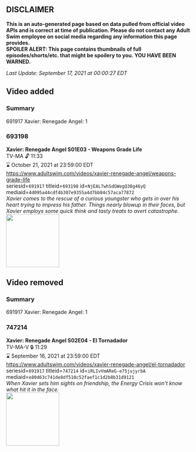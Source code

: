 ## DISCLAIMER
**This is an auto-generated page based on data pulled from official video APIs and is correct at time of publication. Please do not contact any Adult Swim employee on social media regarding any information this page provides.**  
**SPOILER ALERT: This page contains thumbnails of full episodes/shorts/etc. that might be spoilery to you. YOU HAVE BEEN WARNED.**  

_Last Update: September 17, 2021 at 00:00:27 EDT_
## Video added
### Summary
691917 Xavier: Renegade Angel: 1  
### 693198
**Xavier: Renegade Angel S01E03 - Weapons Grade Life**  
TV-MA 🔓 11:33  
⌛ October 21, 2021 at 23:59:00 EDT  
https://www.adultswim.com/videos/xavier-renegade-angel/weapons-grade-life  
seriesid=`691917` titleid=`693198` id=`NjEAL7whSdGWegQ38g46yQ` mediaid=`4d095a44cdf4b307e9355a4d7bb84c57aca77872`  
_Xavier comes to the rescue of a curious youngster who gets in over his heart trying to impress his father. Things nearly blowup in their faces, but Xavier employs some quick think and tasty treats to avert catastrophe._  
<a href="https://media.cdn.adultswim.com/uploads/20210104/thumbnails/2_2114172893-xavier_103.jpg"><img src="https://media.cdn.adultswim.com/uploads/20210104/thumbnails/2_2114172893-xavier_103.jpg" height="144px" /></a>
## Video removed
### Summary
691917 Xavier: Renegade Angel: 1  
### 747214
**Xavier: Renegade Angel S02E04 - El Tornadador**  
TV-MA-V 🔒 11:29  
⌛ September 16, 2021 at 23:59:00 EDT  
https://www.adultswim.com/videos/xavier-renegade-angel/el-tornadador  
seriesid=`691917` titleid=`747214` id=`iRLIvVmAReG-e75jujyrbA` mediaid=`e80d63c741de8df510c52faef1c1d2b8b31d9121`  
_When Xavier sets him sights on friendship, the Energy Crisis won't know what hit it in the face._  
<a href="https://media.cdn.adultswim.com/uploads/20210104/thumbnails/2_21141731354-xavier_204.jpg"><img src="https://media.cdn.adultswim.com/uploads/20210104/thumbnails/2_21141731354-xavier_204.jpg" height="144px" /></a>
